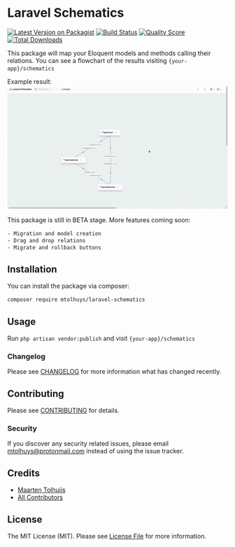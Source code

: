# Laravel Schematics

[![Latest Version on Packagist](https://img.shields.io/packagist/v/mtolhuys/laravel-schematics.svg?style=flat-square)](https://packagist.org/packages/mtolhuys/laravel-schematics)
[![Build Status](https://img.shields.io/travis/mtolhuys/laravel-schematics/master.svg?style=flat-square)](https://travis-ci.org/mtolhuys/laravel-schematics)
[![Quality Score](https://img.shields.io/scrutinizer/g/mtolhuys/laravel-schematics.svg?style=flat-square)](https://scrutinizer-ci.com/g/mtolhuys/laravel-schematics)
[![Total Downloads](https://img.shields.io/packagist/dt/mtolhuys/laravel-schematics.svg?style=flat-square)](https://packagist.org/packages/mtolhuys/laravel-schematics)

This package will map your Eloquent models and methods calling their relations.
You can see a flowchart of the results visiting `{your-app}/schematics`

Example result: 
![](resources/images/schematics.gif)

This package is still in BETA stage. More features coming soon:

    - Migration and model creation
    - Drag and drop relations
    - Migrate and rollback buttons
    
## Installation

You can install the package via composer:

```bash
composer require mtolhuys/laravel-schematics
```

## Usage
Run `php artisan vendor:publish` and visit `{your-app}/schematics`

### Changelog

Please see [CHANGELOG](CHANGELOG.md) for more information what has changed recently.

## Contributing

Please see [CONTRIBUTING](CONTRIBUTING.md) for details.

### Security

If you discover any security related issues, please email mtolhuys@protonmail.com instead of using the issue tracker.

## Credits

- [Maarten Tolhuijs](https://github.com/mtolhuys)
- [All Contributors](../../contributors)

## License

The MIT License (MIT). Please see [License File](LICENSE.md) for more information.
